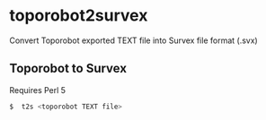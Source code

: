 # toporobot2survex


Convert Toporobot exported TEXT file into Survex file format (.svx)

## Toporobot to Survex

Requires Perl 5

```bash
$  t2s <toporobot TEXT file>
```

